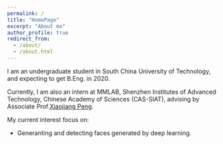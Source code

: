 ```yaml
---
permalink: /
title: "HomePage"
excerpt: "About me"
author_profile: true
redirect_from: 
  - /about/
  - /about.html
---
```


I am an undergraduate student in South China University of Technology, and expecting to get B.Eng. in 2020.

Currently, I am also an intern at MMLAB, Shenzhen Institutes of Advanced Technology, Chinese Academy of Sciences (CAS-SIAT), advising by Associate Prof.[Xiaojiang Peng](https://pengxj.github.io/). 

My current interest focus on:  
  * Generanting and detecting faces generated by deep learning.
